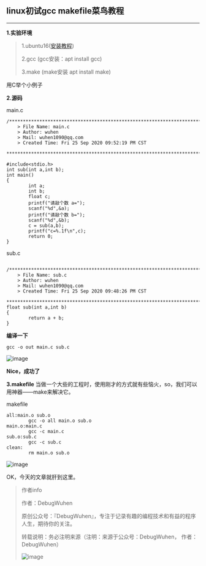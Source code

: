 ## linux初试gcc makefile菜鸟教程
----
**1.实验环境**
>1.ubuntu16([安装教程](https://blog.csdn.net/qq_43938052/article/details/107326122))
>
>2.gcc
>(gcc安装：apt install gcc)
>
>3.make
>(make安装 apt install make)

用C举个小例子

**2.源码**

main.c
~~~
/*************************************************************************
    > File Name: main.c
    > Author: wuhen
    > Mail: wuhen1090@qq.com
    > Created Time: Fri 25 Sep 2020 09:52:19 PM CST
 ************************************************************************/

#include<stdio.h>
int sub(int a,int b);
int main()
{
        int a;
        int b;
        float c;
        printf("请敲个数 a=");
        scanf("%d",&a);
        printf("请敲个数 b=");
        scanf("%d",&b);
        c = sub(a,b);
        printf("c=%.1f\n",c);
        return 0;
}

~~~
sub.c
~~~

/*************************************************************************
    > File Name: sub.c
    > Author: wuhen
    > Mail: wuhen1090@qq.com
    > Created Time: Fri 25 Sep 2020 09:48:26 PM CST
 ************************************************************************/
float sub(int a,int b)
{
        return a + b;
}
~~~
**编译一下**
```
gcc -o out main.c sub.c
```
![image](https://user-images.githubusercontent.com/48900845/112751751-24ffa480-9002-11eb-80a8-ae4262aeceaf.png)

**Nice，成功了**

**3.makefile**
当做一个大些的工程时，使用刚才的方式就有些恼火，so，我们可以用神器——make来解决它。

makefile
```
all:main.o sub.o
        gcc -o all main.o sub.o
main.o:main.c
        gcc -c main.c
sub.o:sub.c
        gcc -c sub.c
clean:
        rm main.o sub.o

```

![image](https://user-images.githubusercontent.com/48900845/112751762-2f21a300-9002-11eb-8160-4aa943226a6e.png)

OK，今天的文章就肝到这里。

>作者info
>
>作者：DebugWuhen
>
>原创公众号：『DebugWuhen』，专注于记录有趣的编程技术和有益的程序人生，期待你的关注。
>
>转载说明：务必注明来源（注明：来源于公众号：DebugWuhen， 作者：DebugWuhen）
>
>![image](https://user-images.githubusercontent.com/48900845/112752163-3b0e6480-9004-11eb-899d-66ddef749c2b.png)



